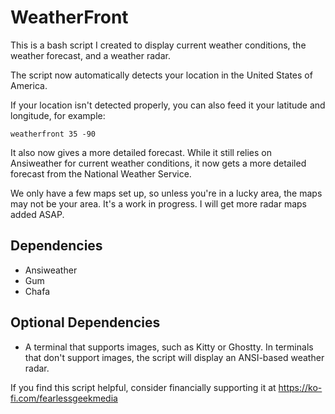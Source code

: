 # WeatherFront

This is a bash script I created to display current weather conditions, the weather forecast, and a weather radar.

The script now automatically detects your location in the United States of America.

If your location isn't detected properly, you can also feed it your latitude and longitude, for example:

`weatherfront 35 -90`

It also now gives a more detailed forecast. While it still relies on Ansiweather for current weather conditions, it now gets a more detailed forecast from the National Weather Service.

We only have a few maps set up, so unless you're in a lucky area, the maps may not be your area. It's a work in progress. I will get more radar maps added ASAP.

## Dependencies
- Ansiweather
- Gum
- Chafa

## Optional Dependencies
- A terminal that supports images, such as Kitty or Ghostty.
  In terminals that don't support images, the script will display an ANSI-based weather radar.

If you find this script helpful, consider financially supporting it at https://ko-fi.com/fearlessgeekmedia
